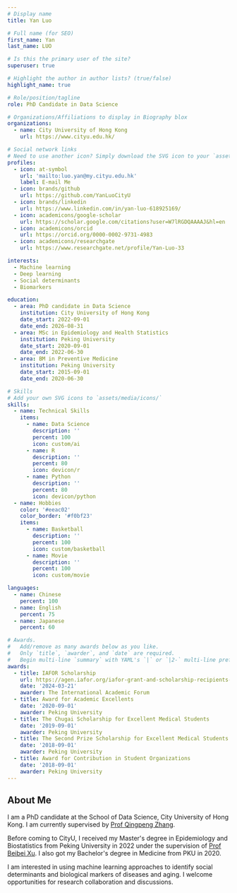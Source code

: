 ```yaml
---
# Display name
title: Yan Luo

# Full name (for SEO)
first_name: Yan
last_name: LUO

# Is this the primary user of the site?
superuser: true

# Highlight the author in author lists? (true/false)
highlight_name: true

# Role/position/tagline
role: PhD Candidate in Data Science

# Organizations/Affiliations to display in Biography blox
organizations:
  - name: City University of Hong Kong
    url: https://www.cityu.edu.hk/

# Social network links
# Need to use another icon? Simply download the SVG icon to your `assets/media/icons/` folder.
profiles:
  - icon: at-symbol
    url: 'mailto:luo.yan@my.cityu.edu.hk'
    label: E-mail Me
  - icon: brands/github
    url: https://github.com/YanLuoCityU
  - icon: brands/linkedin
    url: https://www.linkedin.com/in/yan-luo-618925169/
  - icon: academicons/google-scholar
    url: https://scholar.google.com/citations?user=W7lRGDQAAAAJ&hl=en
  - icon: academicons/orcid
    url: https://orcid.org/0000-0002-9731-4983
  - icon: academicons/researchgate
    url: https://www.researchgate.net/profile/Yan-Luo-33

interests:
  - Machine learning
  - Deep learning
  - Social determinants
  - Biomarkers

education:
  - area: PhD candidate in Data Science
    institution: City University of Hong Kong
    date_start: 2022-09-01
    date_end: 2026-08-31
  - area: MSc in Epidemiology and Health Statistics
    institution: Peking University
    date_start: 2020-09-01
    date_end: 2022-06-30
  - area: BM in Preventive Medicine
    institution: Peking University
    date_start: 2015-09-01
    date_end: 2020-06-30

# Skills
# Add your own SVG icons to `assets/media/icons/`
skills:
  - name: Technical Skills
    items:
      - name: Data Science
        description: ''
        percent: 100
        icon: custom/ai
      - name: R
        description: ''
        percent: 80
        icon: devicon/r
      - name: Python
        description: ''
        percent: 80
        icon: devicon/python
  - name: Hobbies
    color: '#eeac02'
    color_border: '#f0bf23'
    items:
      - name: Basketball
        description: ''
        percent: 100
        icon: custom/basketball
      - name: Movie
        description: ''
        percent: 100
        icon: custom/movie

languages:
  - name: Chinese
    percent: 100
  - name: English
    percent: 75
  - name: Japanese
    percent: 60

# Awards.
#   Add/remove as many awards below as you like.
#   Only `title`, `awarder`, and `date` are required.
#   Begin multi-line `summary` with YAML's `|` or `|2-` multi-line prefix and indent 2 spaces below.
awards:
  - title: IAFOR Scholarship
    url: https://agen.iafor.org/iafor-grant-and-scholarship-recipients-agen2024/
    date: '2024-03-21'
    awarder: The International Academic Forum
  - title: Award for Academic Excellents
    date: '2020-09-01'
    awarder: Peking University
  - title: The Chugai Scholarship for Excellent Medical Students
    date: '2019-09-01'
    awarder: Peking University
  - title: The Second Prize Scholarship for Excellent Medical Students (The Eisai [China] Pharmaceutical Scholarship)
    date: '2018-09-01'
    awarder: Peking University
  - title: Award for Contribution in Student Organizations
    date: '2018-09-01'
    awarder: Peking University
---
```


## About Me

I am a PhD candidate at the School of Data Science, City University of Hong Kong. I am currently supervised by [Prof Qingpeng Zhang](https://datascience.hku.hk/people/qingpeng-zhang/).

Before coming to CityU, I received my Master's degree in Epidemiology and Biostatistics from Peking University in 2022 under the supervision of [Prof Beibei Xu](https://medic.bjmu.edu.cn/jyjx/szll/index.htm). I also got my Bachelor's degree in Medicine from PKU in 2020. 

I am interested in using machine learning approaches to identify social determinants and biological markers of diseases and aging. I welcome opportunities for research collaboration and discussions.
